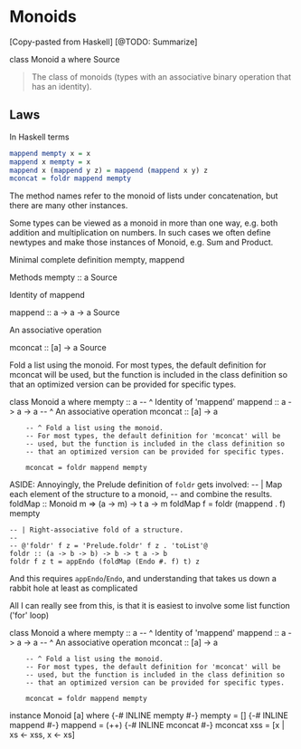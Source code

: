# Monoids




[Copy-pasted from Haskell]
[@TODO: Summarize]

class Monoid a where Source

> The class of monoids (types with an associative binary operation that has an identity). 

Laws
--------
In Haskell terms

```haskell
mappend mempty x = x
mappend x mempty = x
mappend x (mappend y z) = mappend (mappend x y) z
mconcat = foldr mappend mempty
```

The method names refer to the monoid of lists under concatenation, but there are many other instances.

Some types can be viewed as a monoid in more than one way, e.g. both addition and multiplication on numbers. In such cases we often define newtypes and make those instances of Monoid, e.g. Sum and Product.

Minimal complete definition
mempty, mappend

Methods
mempty :: a Source

Identity of mappend

mappend :: a -> a -> a Source

An associative operation

mconcat :: [a] -> a Source

Fold a list using the monoid. For most types, the default definition for mconcat will be used, but the function is included in the class definition so that an optimized version can be provided for specific types.



class Monoid a where
        mempty  :: a
        -- ^ Identity of 'mappend'
        mappend :: a -> a -> a
        -- ^ An associative operation
        mconcat :: [a] -> a

        -- ^ Fold a list using the monoid.
        -- For most types, the default definition for 'mconcat' will be
        -- used, but the function is included in the class definition so
        -- that an optimized version can be provided for specific types.

        mconcat = foldr mappend mempty





ASIDE: Annoyingly, the Prelude definition of `foldr` gets involved:
    -- | Map each element of the structure to a monoid,
    -- and combine the results.
    foldMap :: Monoid m => (a -> m) -> t a -> m
    foldMap f = foldr (mappend . f) mempty

    -- | Right-associative fold of a structure.
    --
    -- @'foldr' f z = 'Prelude.foldr' f z . 'toList'@
    foldr :: (a -> b -> b) -> b -> t a -> b
    foldr f z t = appEndo (foldMap (Endo #. f) t) z

And this requires `appEndo`/`Endo`, and understanding that takes us down a rabbit hole at least as complicated

All I can really see from this, is that it is easiest to involve some list function ('for' loop)



class Monoid a where
        mempty  :: a
        -- ^ Identity of 'mappend'
        mappend :: a -> a -> a
        -- ^ An associative operation
        mconcat :: [a] -> a

        -- ^ Fold a list using the monoid.
        -- For most types, the default definition for 'mconcat' will be
        -- used, but the function is included in the class definition so
        -- that an optimized version can be provided for specific types.

        mconcat = foldr mappend mempty

instance Monoid [a] where
        {-# INLINE mempty #-}
        mempty  = []
        {-# INLINE mappend #-}
        mappend = (++)
        {-# INLINE mconcat #-}
        mconcat xss = [x | xs <- xss, x <- xs]
